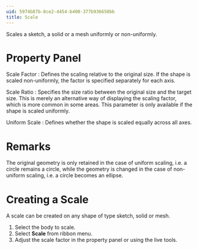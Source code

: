 ```yaml
---
uid: 5974b87b-8ce2-4454-b400-377b936650bb
title: Scale
---
```

Scales a sketch, a solid or a mesh uniformly or non-uniformly.

# Property Panel
Scale Factor
:   Defines the scaling relative to the original size. If the shape is scaled non-uniformly, the factor is specified separately for each axis.

Scale Ratio
:   Specifies the size ratio between the original size and the target size. This is merely an alternative way of displaying the scaling factor, which is more common in some areas.
    This parameter is only available if the shape is scaled uniformly.

Uniform Scale
:   Defines whether the shape is scaled equally across all axes.

# Remarks
The original geometry is only retained in the case of uniform scaling, i.e. a circle remains a circle, while the geometry is changed in the case of non-uniform scaling, i.e. a circle becomes an ellipse.

# Creating a Scale
A scale can be created on any shape of type sketch, solid or mesh.

1. Select the body to scale.
2. Select __Scale__ from ribbon menu.
3. Adjust the scale factor in the property panel or using the live tools.
